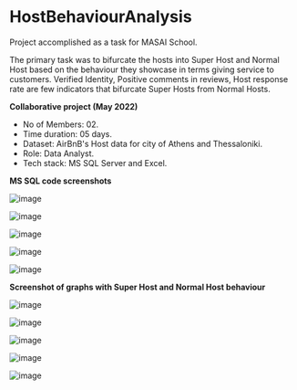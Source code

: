 # HostBehaviourAnalysis
Project accomplished as a task for MASAI School.

The primary task was to bifurcate the hosts into Super Host and Normal Host based on the behaviour they showcase in terms giving service to customers.
Verified Identity, Positive comments in reviews, Host response rate are few indicators that bifurcate Super Hosts from Normal Hosts.


<strong>Collaborative project (May 2022)</strong>
- No of Members: 02.
- Time duration: 05 days.
- Dataset: AirBnB's Host data for city of Athens and Thessaloniki.
- Role: Data Analyst.
- Tech stack: MS SQL Server and Excel.

<strong>MS SQL code screenshots</strong>

![image](https://user-images.githubusercontent.com/66992000/193454661-91526084-2937-45ad-bbda-adbca739818c.png)

![image](https://user-images.githubusercontent.com/66992000/193454908-7319a506-fd08-4faa-8886-28ad85021027.png)

![image](https://user-images.githubusercontent.com/66992000/193454918-73316010-a2c0-4836-a26b-eae14d2c5adf.png)

![image](https://user-images.githubusercontent.com/66992000/193454943-6c977759-c796-420f-b155-469229010322.png)

![image](https://user-images.githubusercontent.com/66992000/193454946-83377cba-13df-4b6d-a157-d91413dd1ced.png)


<strong>Screenshot of graphs with Super Host and Normal Host behaviour </strong>

![image](https://user-images.githubusercontent.com/66992000/193455260-2d255c76-f7b1-4c28-bb70-05b556b56500.png)

![image](https://user-images.githubusercontent.com/66992000/193455277-509d597f-e71e-48b4-a5d8-aac388bd0261.png)

![image](https://user-images.githubusercontent.com/66992000/193455303-1931e226-6ac8-4543-8233-9daf0e8d4a4d.png)

![image](https://user-images.githubusercontent.com/66992000/193455314-a53c4e03-4885-4e70-b3c3-3c21a1ff0533.png)

![image](https://user-images.githubusercontent.com/66992000/193455355-43910834-12b5-479d-a4e0-5414f5d64a89.png)
